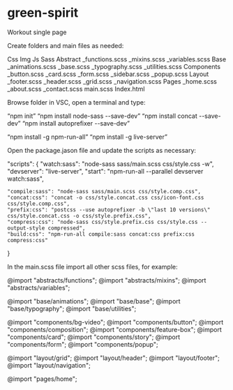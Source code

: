 # green-spirit
Workout single page

Create folders and main files as needed:

Css
Img
Js
Sass
Abstract
_functions.scss
_mixins.scss
_variables.scss
Base
_animations.scss
_base.scss
_typography.scss
_utilities.scss
Components
_button.scss
_card.scss
_form.scss
_sidebar.scss
_popup.scss
Layout
_footer.scss
_header.scss
_grid.scss
_navigation.scss
Pages
_home.scss
_about.scss
_contact.scss
main.scss
Index.html


Browse folder in VSC, open a terminal and type:

“npm init”
“npm install node-sass --save-dev”
“npm install concat --save-dev”
“npm install autoprefixer --save-dev”

“npm install -g npm-run-all”
“npm install -g live-server”



Open the package.jason file and update the scripts as necessary:

"scripts": {
    "watch:sass": "node-sass sass/main.scss css/style.css -w",
    "devserver": "live-server",
    "start": "npm-run-all --parallel devserver watch:sass",
    
    "compile:sass": "node-sass sass/main.scss css/style.comp.css",
    "concat:css": "concat -o css/style.concat.css css/icon-font.css css/style.comp.css",
    "prefix:css": "postcss --use autoprefixer -b \"last 10 versions\" css/style.concat.css -o css/style.prefix.css",
    "compress:css": "node-sass css/style.prefix.css css/style.css --output-style compressed",
    "build:css": "npm-run-all compile:sass concat:css prefix:css compress:css"
  }

In the main.scss file import all other scss files, for example:

@import "abstracts/functions";
@import "abstracts/mixins";
@import "abstracts/variables";
 
@import "base/animations";
@import "base/base";
@import "base/typography";
@import "base/utilities";
 
@import "components/bg-video";
@import "components/button";
@import "components/composition";
@import "components/feature-box";
@import "components/card";
@import "components/story";
@import "components/form";
@import "components/popup";
 
 
@import "layout/grid";
@import "layout/header";
@import "layout/footer";
@import "layout/navigation";
 
@import "pages/home";

